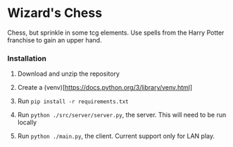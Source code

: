 # Wizard's Chess

Chess, but sprinkle in some tcg elements. Use spells from the Harry Potter franchise to gain an upper hand.

### Installation 

1. Download and unzip the repository

2. Create a (venv)[https://docs.python.org/3/library/venv.html]

3. Run `pip install -r requirements.txt`

4. Run `python ./src/server/server.py`, the server. This will need to be run locally

5. Run `python ./main.py`, the client. Current support only for LAN play.
